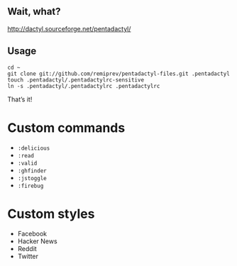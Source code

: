 ## Wait, what?

<http://dactyl.sourceforge.net/pentadactyl/>

## Usage

    cd ~
    git clone git://github.com/remiprev/pentadactyl-files.git .pentadactyl
    touch .pentadactyl/.pentadactylrc-sensitive
    ln -s .pentadactyl/.pentadactylrc .pentadactylrc

That’s it!

# Custom commands

* `:delicious`
* `:read`
* `:valid`
* `:ghfinder`
* `:jstoggle`
* `:firebug`

# Custom styles

* Facebook
* Hacker News
* Reddit
* Twitter

